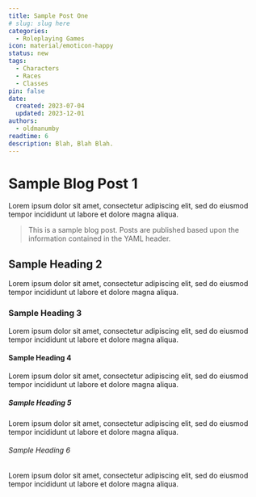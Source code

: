 ```yaml
---
title: Sample Post One
# slug: slug here
categories:
  - Roleplaying Games
icon: material/emoticon-happy
status: new
tags:
  - Characters
  - Races
  - Classes
pin: false
date:
  created: 2023-07-04
  updated: 2023-12-01
authors:
  - oldmanumby
readtime: 6
description: Blah, Blah Blah.
---
```


# Sample Blog Post 1

Lorem ipsum dolor sit amet, consectetur adipiscing elit, sed do eiusmod tempor incididunt ut labore et dolore magna aliqua.

>This is a sample blog post. Posts are published based upon the information contained in the YAML header.

<!-- more -->

## Sample Heading 2

Lorem ipsum dolor sit amet, consectetur adipiscing elit, sed do eiusmod tempor incididunt ut labore et dolore magna aliqua.

### Sample Heading 3

Lorem ipsum dolor sit amet, consectetur adipiscing elit, sed do eiusmod tempor incididunt ut labore et dolore magna aliqua.

#### Sample Heading 4

Lorem ipsum dolor sit amet, consectetur adipiscing elit, sed do eiusmod tempor incididunt ut labore et dolore magna aliqua.

##### Sample Heading 5

Lorem ipsum dolor sit amet, consectetur adipiscing elit, sed do eiusmod tempor incididunt ut labore et dolore magna aliqua.

###### Sample Heading 6

Lorem ipsum dolor sit amet, consectetur adipiscing elit, sed do eiusmod tempor incididunt ut labore et dolore magna aliqua.